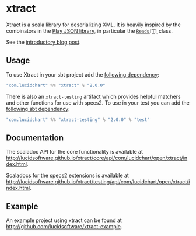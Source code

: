# xtract

Xtract is a scala library for deserializing XML. It is heavily inspired by the combinators in the [Play JSON library][1], in particular the [`Reads[T]`][2] class.

See the [introductory blog post](https://www.lucidchart.com/techblog/2016/07/12/introducing-xtract-a-new-xml-deserialization-library-for-scala/).

## Usage

To use Xtract in your sbt project add the [following dependency](https://mvnrepository.com/artifact/com.lucidchart/xtract):

``` scala
"com.lucidchart" %% "xtract" % "2.0.0"
```

There is also an `xtract-testing` artifact which provides helpful matchers and other functions for use with
specs2. To use in your test you can add the [following sbt dependency](https://mvnrepository.com/artifact/com.lucidchart/xtract-testing):

``` scala
"com.lucidchart" %% "xtract-testing" % "2.0.0" % "test"
```

## Documentation

The scaladoc API for the core functionality is available at http://lucidsoftware.github.io/xtract/core/api/com/lucidchart/open/xtract/index.html.

Scaladocs for the specs2 extensions is available at http://lucidsoftware.github.io/xtract/testing/api/com/lucidchart/open/xtract/index.html.

## Example

An example project using xtract can be found at http://github.com/lucidsoftware/xtract-example.

[1]: https://www.playframework.com/documentation/2.5.x/ScalaJsonCombinators
[2]: https://www.playframework.com/documentation/2.5.x/api/scala/index.html#play.api.libs.json.Reads
